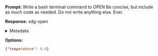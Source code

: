 **Prompt:**
Write a bash terminal command to OPEN Be concise, but include as much code as needed. Do not write anything else. Ever.


**Response:**
xdg-open

<details><summary>Metadata</summary>

- Duration: 1598 ms
- Datetime: 2023-10-11T16:51:05.563243
- Model: gpt-3.5-turbo-0613

</details>

**Options:**
```json
{"temperature": 0.0}
```


